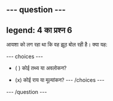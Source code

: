 --- question ---
---
legend: 4 का प्रश्न 6
---

आयशा को लग रहा था कि वह झूठ बोल रही है। क्या यह:

--- choices ---
- ( ) कोई तथ्य या अवलोकन?

- (x) कोई राय या मूल्यांकन? --- /choices ---

--- /question ---
